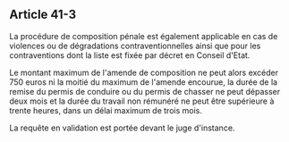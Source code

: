 Article 41-3
----
La procédure de composition pénale est également applicable en cas de violences
ou de dégradations contraventionnelles ainsi que pour les contraventions dont la
liste est fixée par décret en Conseil d'Etat.

Le montant maximum de l'amende de composition ne peut alors excéder 750 euros ni
la moitié du maximum de l'amende encourue, la durée de la remise du permis de
conduire ou du permis de chasser ne peut dépasser deux mois et la durée du
travail non rémunéré ne peut être supérieure à trente heures, dans un délai
maximum de trois mois.

La requête en validation est portée devant le juge d'instance.
